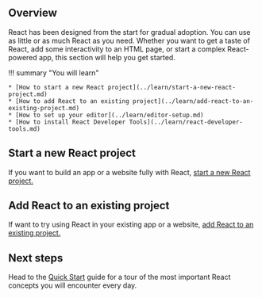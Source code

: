 ## Overview

<p class="intro" markdown>

React has been designed from the start for gradual adoption. You can use as little or as much React as you need. Whether you want to get a taste of React, add some interactivity to an HTML page, or start a complex React-powered app, this section will help you get started.

</p>

!!! summary "You will learn"

    * [How to start a new React project](../learn/start-a-new-react-project.md)
    * [How to add React to an existing project](../learn/add-react-to-an-existing-project.md)
    * [How to set up your editor](../learn/editor-setup.md)
    * [How to install React Developer Tools](../learn/react-developer-tools.md)

<!-- ## Try React

You don't need to install anything to play with React. [Try ReactPy within Jupyter Notebooks](https://mybinder.org/v2/gh/reactive-python/reactpy-jupyter/main?urlpath=lab/tree/notebooks/introduction.ipynb)! -->

## Start a new React project

If you want to build an app or a website fully with React, [start a new React project.](../learn/start-a-new-react-project.md)

## Add React to an existing project

If want to try using React in your existing app or a website, [add React to an existing project.](../learn/add-react-to-an-existing-project.md)

## Next steps

Head to the [Quick Start](../learn/quick-start.md) guide for a tour of the most important React concepts you will encounter every day.
